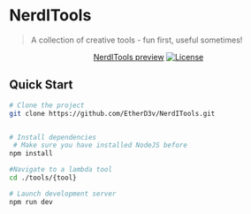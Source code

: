 # NerdITools
> A collection of creative tools - fun first, useful sometimes!

<div align="center">
  
  <a href="https://etherd3v.github.io/NerdITools/">NerdITools preview</a>
  [![License](https://img.shields.io/badge/license-MIT-blue.svg)](LICENSE)
  
</div>

## Quick Start

```bash
# Clone the project
git clone https://github.com/EtherD3v/NerdITools.git


# Install dependencies
 # Make sure you have installed NodeJS before
npm install  

#Navigate to a lambda tool
cd ./tools/{tool}

# Launch development server
npm run dev

